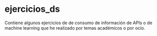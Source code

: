 # ejercicios_ds

Contiene algunos ejercicios de de consumo de información de APIs o de machine learning que he realizado por temas académicos o por ocio.
